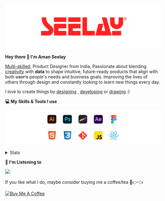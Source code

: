 [![banner](./images/seelay.svg)](https://www.seelay.in)

**Hey there 👋 I'm Aman Seelay**

[Multi-skilled](https://www.seelay.in/#skills), Product Designer from India, Passionate about blending [creativity](https://illustrations.seelay.in) with <b>data</b> to shape intuitive, future-ready products that align with both <s>user's</s> people's needs and business goals. Improving the lives of others through design and constantly looking to learn new things every day.

I love to create things by [designing](https://www.seelay.in/#work) , [developing](https://www.seelay.in/#projects) or [drawing](https://art.seelay.in) :)

**💻 My Skills & Tools I use**

[![banner](./images/skills&tools.svg)](https://www.seelay.in/about)

<details>
  <summary>Stats</summary>

---

<!--START_SECTION:waka-->
![Profile Views](http://img.shields.io/badge/Profile%20Views-2-blue)

**🐱 My GitHub Data** 

> 📦 811.4 kB Used in GitHub's Storage 
 > 
> 🏆 366 Contributions in the Year 2024
 > 
> 💼 Opted to Hire
 > 
> 📜 1 Public Repository 
 > 
> 🔑 45 Private Repository 
 > 
**I'm a Night 🦉** 

```text
🌞 Morning                316 commits         ████░░░░░░░░░░░░░░░░░░░░░   14.44 % 
🌆 Daytime                386 commits         ████░░░░░░░░░░░░░░░░░░░░░   17.63 % 
🌃 Evening                688 commits         ████████░░░░░░░░░░░░░░░░░   31.43 % 
🌙 Night                  799 commits         █████████░░░░░░░░░░░░░░░░   36.50 % 
```
📅 **I'm Most Productive on Sunday** 

```text
Monday                   292 commits         ███░░░░░░░░░░░░░░░░░░░░░░   13.34 % 
Tuesday                  346 commits         ████░░░░░░░░░░░░░░░░░░░░░   15.81 % 
Wednesday                232 commits         ███░░░░░░░░░░░░░░░░░░░░░░   10.60 % 
Thursday                 357 commits         ████░░░░░░░░░░░░░░░░░░░░░   16.31 % 
Friday                   266 commits         ███░░░░░░░░░░░░░░░░░░░░░░   12.15 % 
Saturday                 305 commits         ███░░░░░░░░░░░░░░░░░░░░░░   13.93 % 
Sunday                   391 commits         ████░░░░░░░░░░░░░░░░░░░░░   17.86 % 
```


📊 **This Week I Spent My Time On** 

```text
🕑︎ Time Zone: Asia/Kolkata

💬 Programming Languages: 
Other                    23 hrs              ███████████████░░░░░░░░░░   61.09 % 
JavaScript               11 hrs 49 mins      ████████░░░░░░░░░░░░░░░░░   31.40 % 
Markdown                 1 hr 1 min          █░░░░░░░░░░░░░░░░░░░░░░░░   02.71 % 
CSS                      57 mins             █░░░░░░░░░░░░░░░░░░░░░░░░   02.56 % 
JSON                     38 mins             ░░░░░░░░░░░░░░░░░░░░░░░░░   01.72 % 

🔥 Editors: 
Chrome                   25 hrs 36 mins      █████████████████░░░░░░░░   67.98 % 
VS Code                  12 hrs 3 mins       ████████░░░░░░░░░░░░░░░░░   32.02 % 

💻 Operating System: 
Windows                  37 hrs 40 mins      █████████████████████████   100.00 % 
```

**I Mostly Code in JavaScript** 

```text
JavaScript               27 repos            ██████████████░░░░░░░░░░░   57.45 % 
TypeScript               12 repos            ██████░░░░░░░░░░░░░░░░░░░   25.53 % 
HTML                     5 repos             ███░░░░░░░░░░░░░░░░░░░░░░   10.64 % 
Java                     3 repos             ██░░░░░░░░░░░░░░░░░░░░░░░   06.38 % 
```




 Last Updated on 15/11/2024 06:50:06 UTC
<!--END_SECTION:waka-->

---

 </details>

**🎵 I'm Listening to**

<object data="https://now-play.vercel.app/api/generate?uid=7a17a86e-d6b7-43b5-8d9c-1d6dae42a779" >

  <img src="https://now-play.vercel.app/api/generate?uid=7a17a86e-d6b7-43b5-8d9c-1d6dae42a779" />

</object>

If you like what I do, maybe consider buying me a coffee/tea 🥺👉👈

<a href="https://www.buymeacoffee.com/seelay" target="_blank"><img src="https://cdn.buymeacoffee.com/buttons/v2/default-red.png" alt="Buy Me A Coffee" width="150" ></a>
